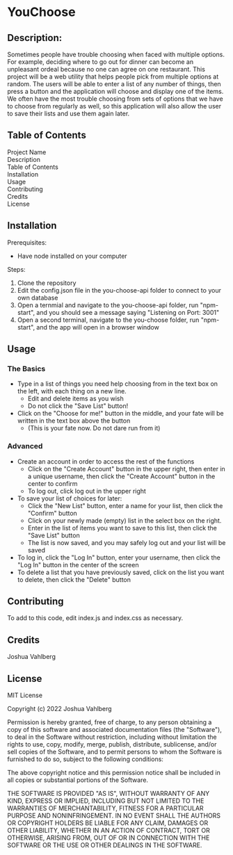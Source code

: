 # YouChoose

## Description:
Sometimes people have trouble choosing when faced with multiple options.  For example, deciding where to go out for dinner can become an unpleasant ordeal because no one can agree on one restaurant.  This project will be a web utility that helps people pick from multiple options at random.  The users will be able to enter a list of any number of things, then press a button and the application will choose and display one of the items.  We often have the most trouble choosing from sets of options that we have to choose from regularly as well, so this application will also allow the user to save their lists and use them again later. 

## Table of Contents
Project Name\
Description\
Table of Contents\
Installation\
Usage\
Contributing\
Credits\
License

## Installation
Prerequisites:
- Have node installed on your computer

Steps:
1) Clone the repository
2) Edit the config.json file in the you-choose-api folder to connect to your own database
3) Open a ternmial and navigate to the you-choose-api folder, run "npm-start", and you should see a message saying "Listening on Port: 3001"
4) Open a second terminal, navigate to the you-choose folder, run "npm-start", and the app will open in a browser window


## Usage
### The Basics
- Type in a list of things you need help choosing from in the text box on the left, with each thing on a new line.
  - Edit and delete items as you wish
  - Do not click the "Save List" button!
- Click on the "Choose for me!" button in the middle, and your fate will be written in the text box above the button
  - (This is your fate now.  Do not dare run from it)
### Advanced
- Create an account in order to access the rest of the functions
  - Click on the "Create Account" button in the upper right, then enter in a unique username, then click the "Create Account" button in the center to confirm
  - To log out, click log out in the upper right
- To save your list of choices for later:
  - Click the "New List" button, enter a name for your list, then click the "Confirm" button
  - Click on your newly made (empty) list in the select box on the right.
  - Enter in the list of items you want to save to this list, then click the "Save List" button
  - The list is now saved, and you may safely log out and your list will be saved
- To log in, click the "Log In" button, enter your username, then click the "Log In" button in the center of the screen
- To delete a list that you have previously saved, click on the list you want to delete, then click the "Delete" button

## Contributing
To add to this code, edit index.js and index.css as necessary.

## Credits
Joshua Vahlberg

## License

MIT License

Copyright (c) 2022 Joshua Vahlberg

Permission is hereby granted, free of charge, to any person obtaining a copy
of this software and associated documentation files (the "Software"), to deal
in the Software without restriction, including without limitation the rights
to use, copy, modify, merge, publish, distribute, sublicense, and/or sell
copies of the Software, and to permit persons to whom the Software is
furnished to do so, subject to the following conditions:

The above copyright notice and this permission notice shall be included in all
copies or substantial portions of the Software.

THE SOFTWARE IS PROVIDED "AS IS", WITHOUT WARRANTY OF ANY KIND, EXPRESS OR
IMPLIED, INCLUDING BUT NOT LIMITED TO THE WARRANTIES OF MERCHANTABILITY,
FITNESS FOR A PARTICULAR PURPOSE AND NONINFRINGEMENT. IN NO EVENT SHALL THE
AUTHORS OR COPYRIGHT HOLDERS BE LIABLE FOR ANY CLAIM, DAMAGES OR OTHER
LIABILITY, WHETHER IN AN ACTION OF CONTRACT, TORT OR OTHERWISE, ARISING FROM,
OUT OF OR IN CONNECTION WITH THE SOFTWARE OR THE USE OR OTHER DEALINGS IN THE
SOFTWARE.
